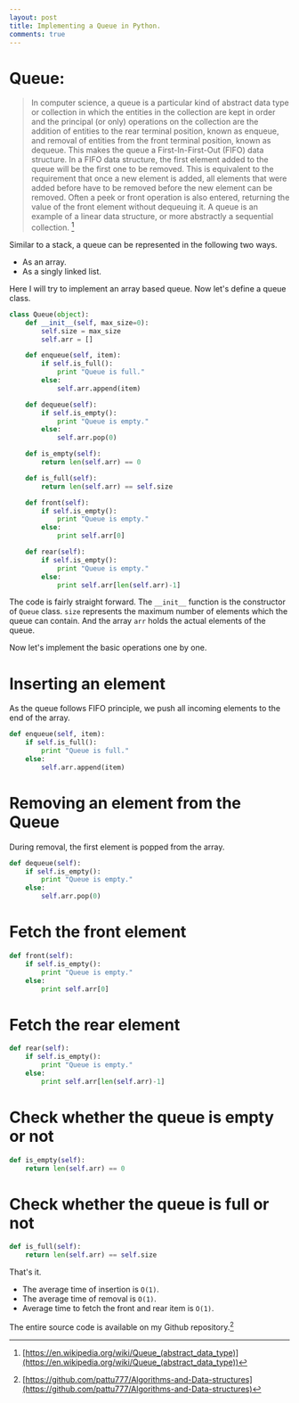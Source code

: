 ```yaml
---
layout: post
title: Implementing a Queue in Python.
comments: true
---
```


# Queue:

> In computer science, a queue is a particular kind of abstract data type or collection in which the entities in the collection are kept in order and the principal (or only) operations on the collection are the addition of entities to the rear terminal position, known as enqueue, and removal of entities from the front terminal position, known as dequeue. This makes the queue a First-In-First-Out (FIFO) data structure. In a FIFO data structure, the first element added to the queue will be the first one to be removed. This is equivalent to the requirement that once a new element is added, all elements that were added before have to be removed before the new element can be removed. Often a peek or front operation is also entered, returning the value of the front element without dequeuing it. A queue is an example of a linear data structure, or more abstractly a sequential collection. [^1]

Similar to a stack, a queue can be represented in the following two ways.

* As an array.
* As a singly linked list.

Here I will try to implement an array based queue. Now let's define a queue class.

```python
class Queue(object):
    def __init__(self, max_size=0):
        self.size = max_size
        self.arr = []

    def enqueue(self, item):
        if self.is_full():
            print "Queue is full."
        else:
            self.arr.append(item)

    def dequeue(self):
        if self.is_empty():
            print "Queue is empty."
        else:
            self.arr.pop(0)

    def is_empty(self):
        return len(self.arr) == 0

    def is_full(self):
        return len(self.arr) == self.size

    def front(self):
        if self.is_empty():
            print "Queue is empty."
        else:
            print self.arr[0]

    def rear(self):
        if self.is_empty():
            print "Queue is empty."
        else:
            print self.arr[len(self.arr)-1]
```

The code is fairly straight forward. The `__init__` function is the constructor of `Queue` class. `size` represents the maximum number of elements which the queue can contain. And the array `arr` holds the actual elements of the queue.

Now let's implement the basic operations one by one.

# Inserting an element
As the queue follows FIFO principle, we push all incoming elements to the end of the array.

```python
def enqueue(self, item):
    if self.is_full():
        print "Queue is full."
    else:
        self.arr.append(item)
```

# Removing an element from the Queue
During removal, the first element is popped from the array.

```python
def dequeue(self):
    if self.is_empty():
        print "Queue is empty."
    else:
        self.arr.pop(0)
```

# Fetch the front element

```python
def front(self):
    if self.is_empty():
        print "Queue is empty."
    else:
        print self.arr[0]
```

# Fetch the rear element

```python
def rear(self):
    if self.is_empty():
        print "Queue is empty."
    else:
        print self.arr[len(self.arr)-1]
```

# Check whether the queue is empty or not

```python
def is_empty(self):
    return len(self.arr) == 0
```

# Check whether the queue is full or not

```python
def is_full(self):
    return len(self.arr) == self.size
```

That's it.

* The average time of insertion is `O(1)`.
* The average time of removal is `O(1)`.
* Average time to fetch the front and rear item is `O(1)`.

The entire source code is available on my Github repository.[^2]

[^1]: [https://en.wikipedia.org/wiki/Queue_(abstract_data_type)](https://en.wikipedia.org/wiki/Queue_(abstract_data_type))
[^2]: [https://github.com/pattu777/Algorithms-and-Data-structures](https://github.com/pattu777/Algorithms-and-Data-structures)
